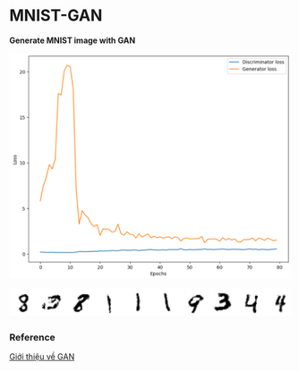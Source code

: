 # MNIST-GAN

**Generate MNIST image with GAN**

![loss](readme_img/loss.png)

![generate](readme_img/generate.png)

### Reference
[Giới thiệu về GAN](https://nttuan8.com/bai-1-gioi-thieu-ve-gan/)